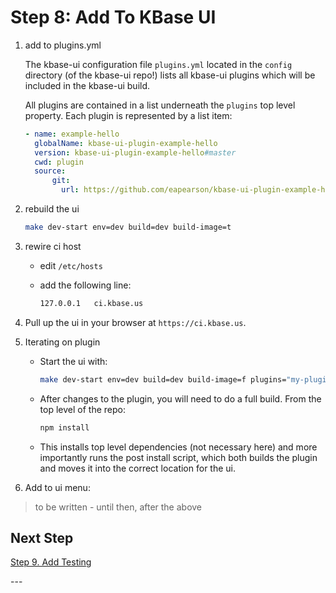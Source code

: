 # Step 8: Add To KBase UI

1. add to plugins.yml

    The kbase-ui configuration file `plugins.yml` located in the `config` directory (of the kbase-ui repo!) lists all kbase-ui plugins which will be included in the kbase-ui build.

    All plugins are contained in a list underneath the `plugins` top level property. Each plugin is represented by a list item:

    ```yaml
    - name: example-hello
      globalName: kbase-ui-plugin-example-hello
      version: kbase-ui-plugin-example-hello#master
      cwd: plugin
      source:
          git:
            url: https://github.com/eapearson/kbase-ui-plugin-example-hello
    ```

2. rebuild the ui

    ```bash
    make dev-start env=dev build=dev build-image=t
    ```

3. rewire ci host

     - edit `/etc/hosts`

     - add the following line:

        ```bash
        127.0.0.1   ci.kbase.us
        ```

4. Pull up the ui in your browser at `https://ci.kbase.us`.

5. Iterating on plugin

    - Start the ui with:

      ```bash
      make dev-start env=dev build=dev build-image=f plugins="my-plugin"
      ```

    - After changes to the plugin, you will need to do a full build. From the top level of the repo:

      ```bash
      npm install
      ```

    - This installs top level dependencies (not necessary here) and more importantly runs the post install script, which both builds the plugin and moves it into the correct location for the ui.

6. Add to ui menu:

  > to be written - until then, after the above 

## Next Step

[Step 9. Add Testing](./9-add-testing)

\---
